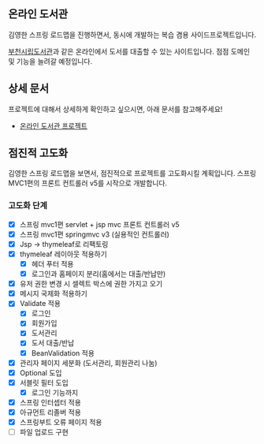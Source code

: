 ## 온라인 도서관

김영한 스프링 로드맵을 진행하면서, 동시에 개발하는 복습 겸용 사이드프로젝트입니다.

[부천시립도서관](https://www.bcl.go.kr/)과 같은 온라인에서 도서를 대출할 수 있는 사이트입니다.
점점 도메인 및 기능을 늘려갈 예정입니다.

## 상세 문서

프로젝트에 대해서 상세하게 확인하고 싶으시면, 아래 문서를 참고해주세요!

- [온라인 도서관 프로젝트](https://devcj.kr/web-library/)


## 점진적 고도화

김영한 스프링 로드맵을 보면서, 점진적으로 프로젝트를 고도화시킬 계획입니다. 스프링 MVC1편의 프론트 컨트롤러 v5를 시작으로 개발합니다.

### 고도화 단계

- [x] 스프링 mvc1편 servlet + jsp mvc 프론트 컨트롤러 v5
- [x] 스프링 mvc1편 springmvc v3 (실용적인 컨트롤러)
- [x] Jsp -> thymeleaf로 리팩토링
- [x] thymeleaf 레이아웃 적용하기
  - [x] 헤더 푸터 적용
  - [x] 로그인과 홈페이지 분리(홈에서는 대출/반납만)
- [x] 유저 권한 변경 시 셀렉트 박스에 권한 가지고 오기
- [x] 메시지 국제화 적용하기
- [x] Validate 적용
  - [x] 로그인
  - [x] 회원가입
  - [x] 도서관리
  - [x] 도서 대출/반납
  - [x] BeanValidation 적용
- [x] 관리자 페이지 세분화 (도서관리, 회원관리 나눔)
- [x] Optional 도입
- [x] 서블릿 필터 도입
  - [x] 로그인 기능까지
- [x] 스프링 인터셉터 적용
- [x] 아규먼트 리졸버 적용
- [x] 스프링부트 오류 페이지 적용
- [ ] 파일 업로드 구현

